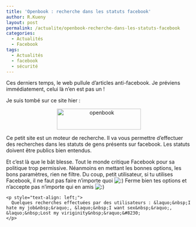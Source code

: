 ```yaml
---
title: 'Openbook : recherche dans les statuts facebook'
author: R.Kueny
layout: post
permalink: /actualite/openbook-recherche-dans-les-statuts-facebook
categories:
  - Actualités
  - Facebook
tags:
  - Actualités
  - facebook
  - sécurité
---
```

Ces derniers temps, le web pullule d&rsquo;articles anti-facebook. Je préviens immédiatement, celui là n&rsquo;en est pas un !

Je suis tombé sur ce site hier :

<p style="text-align: center;">
  <a title="Open Book" href="http://youropenbook.org/" target="_blank"><img class="alignnone size-full wp-image-801" title="openbook" src="http://rkueny.fr/wp-content/uploads/2010/05/openbook.png" alt="openbook" width="228" height="57" /></a>
</p>

<p style="text-align: center;">
  <p style="text-align: left;">
    Ce petit site est un moteur de recherche. Il va vous permettre d&rsquo;effectuer des recherches dans les statuts de gens présents sur facebook. Les statuts doivent être publics bien entendus.
  </p>
  
  <p style="text-align: left;">
    <p style="text-align: left;">
      Et c&rsquo;est là que le bât blesse. Tout le monde critique Facebook pour sa politique trop permissive. Néanmoins en mettant les bonnes options, les bons paramètres, rien ne filtre. Du coup, petit utilisateur, si tu utilises Facebook, il ne faut pas faire n&rsquo;importe quoi <img src="http://rkueny.fr/wp-includes/images/smilies/icon_smile.gif" alt=":)" class="wp-smiley" /> Ferme bien tes options et n&rsquo;accepte pas n&rsquo;importe qui en amis <img src="http://rkueny.fr/wp-includes/images/smilies/icon_smile.gif" alt=":)" class="wp-smiley" />
    </p>
    
    <p style="text-align: left;">
      Quelques recherches effectuées par des utilisateurs : &laquo;&nbsp;I hate my job&nbsp;&raquo;, &laquo;&nbsp;I want sex&nbsp;&raquo;, &laquo;&nbsp;Lost my viriginity&nbsp;&raquo;&#8230;
    </p>